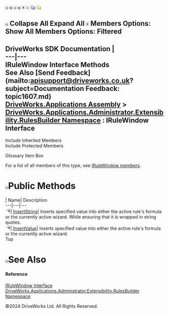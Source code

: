 ![](dotnetimages/collapse.gif) ![](dotnetimages/expand.gif) ![](dotnetimages/collapse.gif) ![](dotnetimages/expand.gif) ![](dotnetimages/drpdown.gif) ![](dotnetimages/drpdown_orange.gif) ![](dotnetimages/copycode.gif) ![](dotnetimages/copycodeHighlight.gif)

![](dotnetimages/collapse.gif) Collapse All Expand All ![](dotnetimages/drpdown.gif) Members Options: Show All  Members Options: Filtered   
---  
DriveWorks SDK Documentation  |   
---|---  
IRuleWindow Interface Methods   
See Also [Send Feedback](mailto:apisupport@driveworks.co.uk?subject=Documentation Feedback: topic1607.md)  
[DriveWorks.Applications Assembly](topic13.md) > [DriveWorks.Applications.Administrator.Extensibility.RulesBuilder Namespace](topic1581.md) : IRuleWindow Interface  
---  
  
Include Inherited Members    
Include Protected Members    


Glossary Item Box

For a list of all members of this type, see [IRuleWindow members](topic1608.md).

# ![](dotnetimages/collapse.gif)Public Methods

| Name| Description  
---|---|---  
![ Method](dotnetimages/Method.gif)| [InsertString](topic1612.md)| Inserts specified value into either the active rule's formula or the currently active wizard. While ensuring that it is wrapped in string quotes.   
![ Method](dotnetimages/Method.gif)| [InsertValue](topic1613.md)| Inserts specified value into either the active rule's formula or the currently active wizard.   
Top

# ![](dotnetimages/collapse.gif)See Also

#### Reference

[IRuleWindow Interface](topic1607.md)   
[DriveWorks.Applications.Administrator.Extensibility.RulesBuilder Namespace](topic1581.md)

©2024 DriveWorks Ltd. All Rights Reserved.
